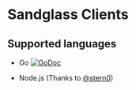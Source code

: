 # Sandglass Clients

## Supported languages

* Go [![GoDoc](https://img.shields.io/badge/godoc-reference-5272B4.svg?style=flat-square)](https://godoc.org/github.com/sandglass/sandglass-client/go/sg)

* Node.js (Thanks to [@stern0](https://github.com/stern0))
